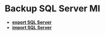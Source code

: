 # Backup SQL Server MI

- **[export SQL Server](../../../azure/sql_server/export_database.md)**
- **[import SQL Server](../../../azure/sql_server/import_database.md)**
